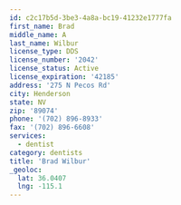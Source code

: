 ```yaml
---
id: c2c17b5d-3be3-4a8a-bc19-41232e1777fa
first_name: Brad
middle_name: A
last_name: Wilbur
license_type: DDS
license_number: '2042'
license_status: Active
license_expiration: '42185'
address: '275 N Pecos Rd'
city: Henderson
state: NV
zip: '89074'
phone: '(702) 896-8933'
fax: '(702) 896-6608'
services:
  - dentist
category: dentists
title: 'Brad Wilbur'
_geoloc:
  lat: 36.0407
  lng: -115.1
---
```

